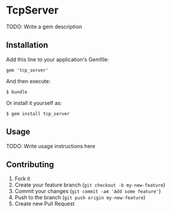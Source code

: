 # TcpServer

TODO: Write a gem description

## Installation

Add this line to your application's Gemfile:

    gem 'tcp_server'

And then execute:

    $ bundle

Or install it yourself as:

    $ gem install tcp_server

## Usage

TODO: Write usage instructions here

## Contributing

1. Fork it
2. Create your feature branch (`git checkout -b my-new-feature`)
3. Commit your changes (`git commit -am 'Add some feature'`)
4. Push to the branch (`git push origin my-new-feature`)
5. Create new Pull Request
